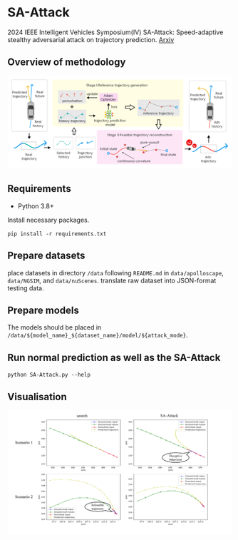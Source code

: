 # SA-Attack
2024 IEEE Intelligent Vehicles Symposium(IV) SA-Attack: Speed-adaptive stealthy adversarial attack on trajectory prediction.
[Arxiv](https://arxiv.org/abs/2404.12612)
## Overview of methodology
![SA-Attack](img/Method_Overview.jpeg)
## Requirements

* Python 3.8+

Install necessary packages.
```
pip install -r requirements.txt
```
## Prepare datasets
place datasets in directory `/data` following `README.md` in `data/apolloscape`, `data/NGSIM`, and `data/nuScenes`.
translate raw dataset into JSON-format testing data.

## Prepare models
The models should be placed in `/data/${model_name}_${dataset_name}/model/${attack_mode}`.

## Run normal prediction as well as the SA-Attack
```
python SA-Attack.py --help
```
## Visualisation
![Visualisation](img/Method_effectiveness.jpeg)
